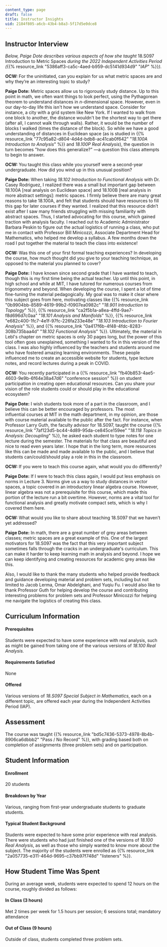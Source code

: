 ```yaml
---
content_type: page
draft: false
title: Instructor Insights
uid: 2184f805-a6cb-43b4-b8a3-5f17d5e0dce8
---
```

## Instructor Interview

*Below, Paige Dote describes various aspects of how she taught* 18.S097 Introduction to Metric Spaces *during the 2022 Independent Activities Period (*{{% resource_link "5386aff3-ca5c-4aed-b959-dc5141d934d9" "*IAP*" %}}*).*

**OCW:** For the uninitiated, can you explain for us what metric spaces are and why they’re an interesting topic to study?

**Paige Dote:** Metric spaces allow us to rigorously study distance. Up to this point in math, we often want things to look perfect, using the Pythagorean theorem to understand distances in *n*\-dimensional space. However, even in our day-to-day life this isn't how we understand space. Consider for instance, a city with a grid system like New York. If I wanted to walk from one block to another, the distance wouldn't be the shortest way to get there (after all, I cannot walk through walls). Rather, it would be the number of blocks I walked (times the distance of the block). So while we have a good understanding of distances in Euclidean space (as is studied in {{% resource_link "77c95a82-d804-4d4d-bdb8-ac41cab0f642" "*18.100A Introduction to Analysis*" %}} and *18.100P Real Analysis*), the question in turn becomes "how does this generalize?" —a question this class attempts to begin to answer.

**OCW:** You taught this class while you yourself were a second-year undergraduate. How did you wind up in this unusual position?

**Paige Dote:** When taking *18.102 Introduction to Functional Analysis* with Dr. Casey Rodriguez, I realized there was a small but important gap between 18.100A \[real analysis on Euclidean space\] and 18.100B \[real analysis in more abstract settings\]: metric spaces. I firmly believe there are many great reasons to take 18.100A, and felt that students should have resources to fill this gap for later courses if they wanted. I realized that this resource didn’t exist after I saw many friends struggling with missing familiarity with abstract spaces. Thus, I started advocating for this course, which gained traction with analysis faculty. I reached out to Academic Administrator Barbara Peskin to figure out the actual logistics of running a class, who put me in contact with Professor Bill Minicozzi, Associate Department Head for Mathematics, who helped me develop a syllabus. A few months down the road I put together the material to teach the class into existence!

**OCW:** Was this one of your first formal teaching experiences? In developing the course, how much thought did you give to your teaching technique, as opposed to the material you planned to cover?

**Paige Dote:** I have known since second grade that I have wanted to teach, though this is my first time being the actual teacher. Up until this point, in high school and while at MIT, I have tutored for numerous courses from trigonometry and beyond. When developing the course, I spent a lot of time fine-tuning the material pedagogically. My goal was to make it clear where this subject goes from here, motivating classes like {{% resource_link "0b9904bb-8589-4619-99b2-f0907ea0982c" "*18.901 Introduction to Topology*" %}}, {{% resource_link "ca2f5b1a-a8ea-4ffd-9ae7-f8d696d7c0aa" "*18.101 Analysis and Manifolds*" %}}, {{% resource_link "e682c400-1fc7-4e1f-97fc-226fa233e48e" "*18.103 Introduction to Fourier Analysis*" %}}, and {{% resource_link "0a417f6b-4f48-4fdc-8283-308b735baa4d" "*18.102 Functional Analysis*" %}}. Ultimately, the material in Lebl's chapter on metric spaces is only 30 pages long, but the power of this tool often goes unexplained, something I wanted to fix in this version of the class. I was also highly influenced by the teachers and students around me who have fostered amazing learning environments. These people influenced me to create an accessible website for students, type lecture notes, and record lectures during a peak in COVID.

**OCW:** You recently participated in a {{% resource_link "fb40b853-4ae5-4603-9e9b-6f64e38a47d6" "conference session" %}} on student participation in creating open educational resources. Can you share your vision of the role students could or should play in the educational ecosystem?

**Paige Dote:** I wish students took more of a part in the classroom, and I believe this can be better encouraged by professors. The most influential courses at MIT in the math department, in my opinion, are those with course material available to the public after the fact. For instance, when Professor Larry Guth, the faculty advisor for 18.S097, taught the course {{% resource_link "7af123d5-bc44-4d89-95da-ce845ce159ee" "*18.118 Topics in Analysis: Decoupling*" %}}, he asked each student to type notes for one lecture during the semester. The materials for that class are beautiful and nice to read even years later. I hope that in the long term, more resources like this can be made and made available to the public, and I believe that students can/could/should play a role in this in the classroom.

**OCW:** If you were to teach this course again, what would you do differently?

**Paige Dote:** If I were to teach this class again, I would put less emphasis on norms in Lecture 3. Norms give us a way to study distances in vector spaces, a topic covered in an introductory linear algebra course. However, linear algebra was not a prerequisite for this course, which made this portion of the lecture run a bit overtime. However, norms are a vital tool for functional analysis and greatly motivate compact sets, which is why I covered them here.

**OCW:** What would you like to share about teaching 18.S097 that we haven’t yet addressed?

**Paige Dote:** In math, there are a great number of grey areas between classes; metric spaces are a great example of this. One of the largest motivators for 18.S097 was the fact that this very important subject sometimes falls through the cracks in an undergraduate's curriculum. This can make it harder to keep learning math in analysis and beyond. I hope we can keep identifying and creating resources for academic grey areas like this.

Also, I would like to thank the many students who helped provide feedback and guidance developing material and problem sets, including but not limited to Jacob Lerma, Omar Abdelghani, and Yuqiu Fu. I would also like to thank Professor Guth for helping develop the course and contributing interesting problems for problem sets and Professor Minicozzi for helping me navigate the logistics of creating this class.

## Curriculum Information

#### Prerequisites

Students were expected to have some experience with real analysis, such as might be gained from taking one of the various versions of *18.100 Real Analysis.*

#### Requirements Satisfied

None

#### Offered

Various versions of *18.S097 Special Subject in Mathematics*, each on a different topic, are offered each year during the Independent Activities Period (IAP).

## Assessment

The course was taught {{% resource_link "bd5c7436-5373-4978-8b4b-8906ca6dbbb2" "Pass / No Record" %}}, with grading based both on completion of assignments (three problem sets) and on participation.

## Student Information

#### Enrollment

20 students

#### Breakdown by Year

Various, ranging from first-year undergraduate students to graduate students.

#### Typical Student Background

Students were expected to have some prior experience with real analysis. There were students who had just finished one of the versions of *18.100 Real Analysis*, as well as those who simply wanted to know more about the subject. The majority of the students were enrolled as {{% resource_link "2a057735-e311-464d-9695-c37bb97f748d" "listeners" %}}.

## How Student Time Was Spent

During an average week, students were expected to spend 12 hours on the course, roughly divided as follows:

#### In Class (3 hours)

Met 2 times per week for 1.5 hours per session; 6 sessions total; mandatory attendance

#### Out of Class (9 hours)

Outside of class, students completed three problem sets.